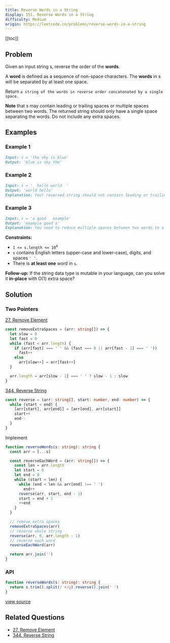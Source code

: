 ```yaml
---
title: Reverse Words in a String
display: 151. Reverse Words in a String
difficulty: Medium
origin: https://leetcode.cn/problems/reverse-words-in-a-string
---
```


[[toc]]

## Problem

Given an input string s, reverse the order of the **words**.

A **word** is defined as a sequence of non-space characters. The **words** in s will be separated by at least one space.

Return `a string of the words in reverse order concatenated by a single space.`

**Note** that s may contain leading or trailing spaces or multiple spaces between two words. The returned string should only have a single space separating the words. Do not include any extra spaces.

## Examples

### Example 1

```md
Input: s = 'the sky is blue'
Output: 'blue is sky the'
```

### Example 2

```md
Input: s = '  hello world  '
Output: 'world hello'
Explanation: Your reversed string should not contain leading or trailing spaces.
```

### Example 3

```md
Input: s = 'a good   example'
Output: 'example good a'
Explanation: You need to reduce multiple spaces between two words to a single space in the reversed string.
```

**Constraints:**

- <code>1 &lt;= s.length &lt;= 10<sup>4</sup></code>
- <code>s</code> contains English letters (upper-case and lower-case), digits, and spaces <code>' '</code>.
- There is **at least one** word in <code>s</code>.

**Follow-up:** If the string data type is mutable in your language, can you solve it **in-place** with O(1) extra space?

## Solution

### Two Pointers

[27. Remove Element](/structures/array/027)

```ts
const removeExtraSpaces = (arr: string[]) => {
  let slow = 0
  let fast = 0
  while (fast < arr.length) {
    if (arr[fast] === ' ' && (fast === 0 || arr[fast - 1] === ' '))
      fast++
    else
      arr[slow++] = arr[fast++]
  }

  arr.length = arr[slow - 1] === ' ' ? slow - 1 : slow
}
```

[344. Reverse String](/structures/string/344)

```ts
const reverse = (arr: string[], start: number, end: number) => {
  while (start < end) {
    [arr[start], arr[end]] = [arr[end], arr[start]]
    start++
    end--
  }
}
```

Implement

```ts
function reverseWords(s: string): string {
  const arr = [...s]

  const reverseEachWord = (arr: string[]) => {
    const len = arr.length
    let start = 0
    let end = 0
    while (start < len) {
      while (end < len && arr[end] !== ' ')
        end++
      reverse(arr, start, end - 1)
      start = end + 1
      ++end
    }
  }

  // remove extra spaces
  removeExtraSpaces(arr)
  // reverse whole string
  reverse(arr, 0, arr.length - 1)
  // reverse each word
  reverseEachWord(arr)

  return arr.join('')
}
```

### API

```ts
function reverseWords(s: string): string {
  return s.trim().split(/ +/g).reverse().join(' ')
}
```

[view source](https://leetcode.cn/problems/reverse-words-in-a-string)

## Related Questions

- [27. Remove Element](/structures/array/027)
- [344. Reverse String](/structures/string/344)
